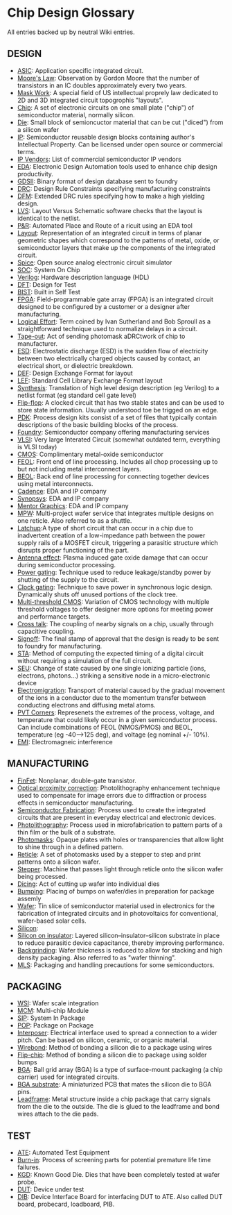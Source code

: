 Chip Design Glossary
===============================

All entries backed up by neutral Wiki entries.

## DESIGN
* [ASIC](https://en.wikipedia.org/wiki/Application-specific_integrated_circuit): Application specific integrated circuit.
* [Moore's Law](https://en.wikipedia.org/wiki/Moore%27s_law): Observation by Gordon Moore that the number of transistors in an IC doubles approximately every two years.
* [Mask Work](https://en.wikipedia.org/wiki/Integrated_circuit_layout_design_protection): A special field of US intellectual proprely law dedicated to 2D and 3D integrated circuit topogrophis "layouts".
* [Chip](https://en.wikipedia.org/wiki/Integrated_circuit): A set of electronic circuits on one small plate ("chip") of semiconductor material, normally silicon.
* [Die](https://en.wikipedia.org/wiki/Die_%28integrated_circuit%29): Small block of semioncuctor material that can be cut ("diced") from a silicon wafer
* [IP](https://en.wikipedia.org/wiki/Semiconductor_intellectual_property_core): Semiconductor reusable design blocks containing author's Intellectual Property. Can be licensed under open source or commercial terms.
* [IP Vendors](https://en.wikipedia.org/wiki/List_of_semiconductor_IP_core_vendors): List of commercial semiconductor IP vendors
* [EDA](https://en.wikipedia.org/wiki/Electronic_design_automation): Electronic Design Automation tools used to enhance chip design productivity.
* [GDSII](https://en.wikipedia.org/wiki/GDSII): Binary format of design database sent to foundry
* [DRC](https://en.wikipedia.org/wiki/Design_rule_checking): Design Rule Constraints specifying manufacturing constraints 
* [DFM](https://en.wikipedia.org/wiki/Design_for_manufacturability): Extended DRC rules specifying how to make a high yielding design. 
* [LVS](https://en.wikipedia.org/wiki/Layout_Versus_Schematic): Layout Versus Schematic software checks that the layout is identical to the netlist.
* [P&R](https://en.wikipedia.org/wiki/Place_and_route): Automated Place and Route of a ricuit using an EDA tool
* [Layout](https://en.wikipedia.org/wiki/Integrated_circuit_layout): Representation of an integrated circuit in terms of planar geometric shapes which correspond to the patterns of metal, oxide, or semiconductor layers that make up the components of the integrated circuit.
* [Spice](https://en.wikipedia.org/wiki/SPICE): Open source analog electronic circuit simulator
* [SOC](https://en.wikipedia.org/wiki/System_on_a_chip): System On Chip
* [Verilog](https://en.wikipedia.org/wiki/Verilog): Hardware description language (HDL)
* [DFT](https://en.wikipedia.org/wiki/Design_for_testing): Design for Test
* [BIST](https://en.wikipedia.org/wiki/Built-in_self-test): Built in Self Test
* [FPGA](https://en.wikipedia.org/wiki/Field-programmable_gate_array): Field-programmable gate array (FPGA) is an integrated circuit designed to be configured by a customer or a designer after manufacturing.
* [Logical Effort](https://en.wikipedia.org/wiki/Logical_effort): Term coined by Ivan Sutherland and Bob Sproull as a straightforward technique used to normalize delays in a circuit.
* [Tape-out](https://en.wikipedia.org/wiki/Tape-out): Act of sending photomask aDRCtwork of chip to manufacturer.
* [ESD](https://en.wikipedia.org/wiki/Electrostatic_discharge): Electrostatic discharge (ESD) is the sudden flow of electricity between two electrically charged objects caused by contact, an electrical short, or dielectric breakdown.
* [DEF](https://en.wikipedia.org/wiki/Design_Exchange_Format): Design Exchange Format for layout
* [LEF](https://en.wikipedia.org/wiki/Library_Exchange_Format): Standard Cell Library Exchange Format layout
* [Synthesis](https://en.wikipedia.org/wiki/Logic_synthesis): Translation of high level design description (eg Verilog) to a netlist format (eg standard cell gate level)
* [Flip-flop](https://en.wikipedia.org/wiki/Flip-flop_(electronics)): A clocked circuit that has two stable states and can be used to store state information. Usually understood toe be trigged on an edge.
* [PDK](https://en.wikipedia.org/wiki/Process_design_kit):  Process design kits consist of a set of files that typically contain descriptions of the basic building blocks of the process.
* [Foundry](https://en.wikipedia.org/wiki/Semiconductor_fabrication_plant): Semiconductor company offering manufacturing services
* [VLSI](https://en.wikipedia.org/wiki/Very-large-scale_integration): Very large Interated Circuit (somewhat outdated term, everything is VLSI today)
* [CMOS](https://en.wikipedia.org/wiki/CMOS): Complimentary metal-oxide semiconductor
* [FEOL](https://en.wikipedia.org/wiki/Front_end_of_line): Front end of line processing. Includes all chop processing up to but not including metal interconnect layers.
* [BEOL](https://en.wikipedia.org/wiki/Back_end_of_line): Back end of line processing for connecting together devices using metal interconnects.
* [Cadence](https://en.wikipedia.org/wiki/Cadence_Design_Systems): EDA and IP company
* [Synopsys](https://en.wikipedia.org/wiki/Synopsys): EDA and IP company
* [Mentor Graphics](https://en.wikipedia.org/wiki/Mentor_Graphics): EDA and IP company
* [MPW](https://en.wikipedia.org/wiki/Multi-project_wafer_service): Multi-project wafer service that integrates multiple designs on one reticle. Also referred to as a shuttle.
* [Latchup](https://en.wikipedia.org/wiki/Latch-up):A type of short circuit that can occur in a chip due to inadvertent creation of a low-impedance path between the power supply rails of a MOSFET circuit, triggering a parasitic structure which disrupts proper functioning of the part.
* [Antenna effect](https://en.wikipedia.org/wiki/Antenna_effect): Plasma induced gate oxide damage that can occur during semiconductor processing.
* [Power gating](https://en.wikipedia.org/wiki/Power_gating): Technique used to reduce leakage/standby power by shutting of the supply to the circuit.
* [Clock gating](https://en.wikipedia.org/wiki/Clock_gating): Technique to save power in synchronous logic design. Dynamically shuts off unused portions of the clock tree.
* [Multi-threshold CMOS](https://en.wikipedia.org/wiki/Multi-threshold_CMOS): Variation of CMOS technology with multiple threshold voltages to offer designer more options for meeting power and performance targets.
* [Cross talk](https://en.wikipedia.org/wiki/Crosstalk): The coupling of nearby signals on a chip, usually through capacitive coupling.
* [Signoff](https://en.wikipedia.org/wiki/Signoff_%28electronic_design_automation%29): The final stamp of approval that the design is ready to be sent to foundry for manufacturing.
* [STA](https://en.wikipedia.org/wiki/Static_timing_analysis): Method of computing the expected timing of a digital circuit without requiring a simulation of the full circuit.
* [SEU](https://en.wikipedia.org/wiki/Single_event_upset): Change of state caused by one single ionizing particle (ions, electrons, photons...) striking a sensitive node in a micro-electronic device
* [Electromigration](https://en.wikipedia.org/wiki/Electromigration): Transport of material caused by the gradual movement of the ions in a conductor due to the momentum transfer between conducting electrons and diffusing metal atoms.
* [PVT Corners](https://en.wikipedia.org/wiki/Process_corners): Represenets the extremes of the process, voltage, and temperature that could likely occur in a given semiconductor process. Can include combinations of FEOL (NMOS/PMOS) and BEOL, temperature (eg -40-->125 deg), and voltage (eg nominal +/- 10%).
* [EMI](https://en.wikipedia.org/wiki/Electromagnetic_interference): Electromagneic interference

## MANUFACTURING
* [FinFet](https://en.wikipedia.org/wiki/Multigate_device): Nonplanar, double-gate transistor.
* [Optical proximity correction](https://en.wikipedia.org/wiki/Optical_proximity_correction):  Photolithography enhancement technique used to compensate for image errors due to diffraction or process effects in semiconductor manufacturing. 
* [Semiconductor Fabrication](https://en.wikipedia.org/wiki/Semiconductor_device_fabrication): Process used to create the integrated circuits that are present in everyday electrical and electronic devices.
* [Photolithography](https://en.wikipedia.org/wiki/Photolithography): Process used in microfabrication to pattern parts of a thin film or the bulk of a substrate.
* [Photomasks](https://en.wikipedia.org/wiki/Photomask): Opaque plates with holes or transparencies that allow light to shine through in a defined pattern.
* [Reticle](https://en.wikipedia.org/wiki/Photomask): A set of photomasks used by a stepper to step and print patterns onto a silicon wafer.
* [Stepper](https://en.wikipedia.org/wiki/Stepper): Machine that passes light through reticle onto the silicon wafer being processed.
* [Dicing](https://en.wikipedia.org/wiki/CMOS): Act of cutting up wafer into individual dies
* [Bumping](https://en.wikipedia.org/wiki/Flip_chip): Placing of bumps on wafer/dies in preparation for package assemly
* [Wafer](https://en.wikipedia.org/wiki/Wafer_(electronics)): Tin slice of semiconductor material used in electronics for the fabrication of integrated circuits and in photovoltaics for conventional, wafer-based solar cells.
* [Silicon]():
* [Silicon on insulator](https://en.wikipedia.org/wiki/Silicon_on_insulator):  Layered silicon–insulator–silicon substrate in place to reduce parasitic device capacitance, thereby improving performance.
* [Backgrinding](https://en.wikipedia.org/wiki/Wafer_backgrinding): Wafer thickness is reduced to allow for stacking and high density packaging. Also referred to as "wafer thinning".
* [MLS](https://en.wikipedia.org/wiki/Moisture_sensitivity_level): Packaging and handling precautions for some semiconductors. 

## PACKAGING
* [WSI](https://en.wikipedia.org/wiki/Wafer-scale_integration): Wafer scale integration
* [MCM](https://en.wikipedia.org/wiki/Multi-chip_module): Multi-chip Module
* [SIP](https://en.wikipedia.org/wiki/System_in_package): System In Package
* [POP](https://en.wikipedia.org/wiki/Package_on_package): Package on Package
* [Interposer](https://en.wikipedia.org/wiki/Interposer): Electrical interface used to spread a connection to a wider pitch. Can be based on silicon, ceramic, or organic material.
* [Wirebond](https://en.wikipedia.org/wiki/Wire_bonding): Method of bonding a silicon die to a package using wires
* [Flip-chip](https://en.wikipedia.org/wiki/Flip_chip): Method of bonding a silicon die to package using solder bumps
* [BGA](https://en.wikipedia.org/wiki/Ball_grid_array): Ball grid array (BGA) is a type of surface-mount packaging (a chip carrier) used for integrated circuits.
* [BGA substrate](https://en.wikipedia.org/wiki/Ball_grid_array): A miniaturized PCB that mates the silicon die to BGA pins. 
* [Leadframe](https://en.wikipedia.org/wiki/Lead_frame): Metal structure inside a chip package that carry signals from the die to the outside. The die is glued to the leadframe and bond wires attach to the die pads.

## TEST
* [ATE](https://en.wikipedia.org/wiki/Automatic_test_equipment): Automated Test Equipment
* [Burn-in](https://en.wikipedia.org/wiki/Burn-in): Process of screening parts for potential premature life time failures.
* [KGD](https://en.wikipedia.org/wiki/Wafer_testing): Known Good Die. Dies that have been completely tested at wafer probe.
* [DUT](https://en.wikipedia.org/wiki/Device_under_test): Device under test
* [DIB](https://en.wikipedia.org/wiki/DUT_board): Device Interface Board for interfacing DUT to ATE. Also called DUT board, probecard, loadboard, PIB. 


















